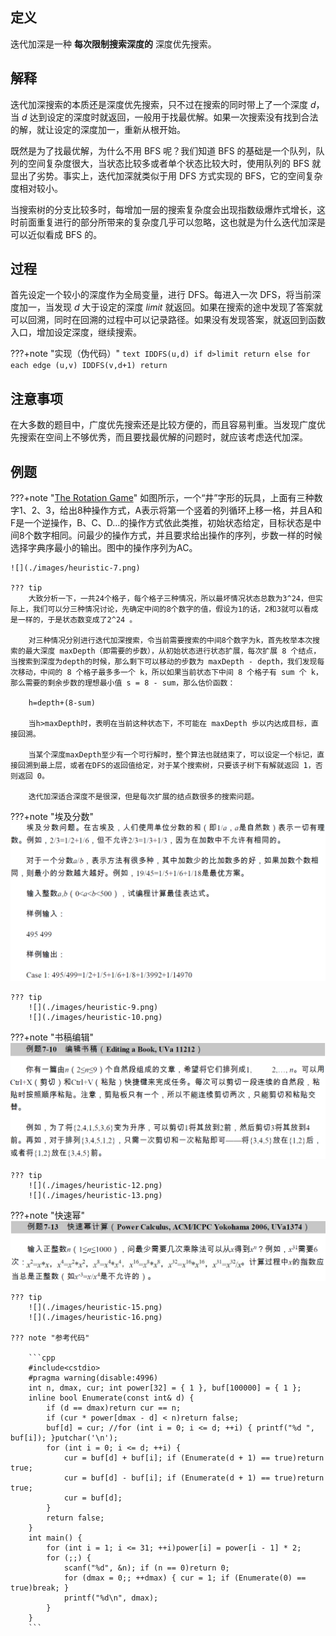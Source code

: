 ## 定义

迭代加深是一种 **每次限制搜索深度的** 深度优先搜索。

## 解释

迭代加深搜索的本质还是深度优先搜索，只不过在搜索的同时带上了一个深度 $d$，当 $d$ 达到设定的深度时就返回，一般用于找最优解。如果一次搜索没有找到合法的解，就让设定的深度加一，重新从根开始。

既然是为了找最优解，为什么不用 BFS 呢？我们知道 BFS 的基础是一个队列，队列的空间复杂度很大，当状态比较多或者单个状态比较大时，使用队列的 BFS 就显出了劣势。事实上，迭代加深就类似于用 DFS 方式实现的 BFS，它的空间复杂度相对较小。

当搜索树的分支比较多时，每增加一层的搜索复杂度会出现指数级爆炸式增长，这时前面重复进行的部分所带来的复杂度几乎可以忽略，这也就是为什么迭代加深是可以近似看成 BFS 的。

## 过程

首先设定一个较小的深度作为全局变量，进行 DFS。每进入一次 DFS，将当前深度加一，当发现 $d$ 大于设定的深度 $\textit{limit}$ 就返回。如果在搜索的途中发现了答案就可以回溯，同时在回溯的过程中可以记录路径。如果没有发现答案，就返回到函数入口，增加设定深度，继续搜索。

???+note "实现（伪代码）"
    ```text
    IDDFS(u,d)
        if d>limit
            return
        else
            for each edge (u,v)
                IDDFS(v,d+1)
    return
    ```

## 注意事项

在大多数的题目中，广度优先搜索还是比较方便的，而且容易判重。当发现广度优先搜索在空间上不够优秀，而且要找最优解的问题时，就应该考虑迭代加深。

## 例题

???+note "[The Rotation Game](https://vjudge.net/problem/UVA-1343)"
    如图所示，一个“井”字形的玩具，上面有三种数字1、2、3，给出8种操作方式，A表示将第一个竖着的列循环上移一格，并且A和F是一个逆操作，B、C、D...的操作方式依此类推，初始状态给定，目标状态是中间8个数字相同。问最少的操作方式，并且要求给出操作的序列，步数一样的时候选择字典序最小的输出。图中的操作序列为AC。

    ![](./images/heuristic-7.png)

    ??? tip
        大致分析一下，一共24个格子，每个格子三种情况，所以最坏情况状态总数为3^24，但实际上，我们可以分三种情况讨论，先确定中间的8个数字的值，假设为1的话，2和3就可以看成是一样的，于是状态数变成了2^24 。
        
        对三种情况分别进行迭代加深搜索，令当前需要搜索的中间8个数字为k，首先枚举本次搜索的最大深度 maxDepth（即需要的步数），从初始状态进行状态扩展，每次扩展 8 个结点，当搜索到深度为depth的时候，那么剩下可以移动的步数为 maxDepth - depth，我们发现每次移动，中间的 8 个格子最多多一个 k，所以如果当前状态下中间 8 个格子有 sum 个 k，那么需要的剩余步数的理想最小值 s = 8 - sum，那么估价函数：
        
        h=depth+(8-sum)
        
        当h>maxDepth时，表明在当前这种状态下，不可能在 maxDepth 歩以内达成目标，直接回溯。
        
        当某个深度maxDepth至少有一个可行解时，整个算法也就结束了，可以设定一个标记，直接回溯到最上层，或者在DFS的返回值给定，对于某个搜索树，只要该子树下有解就返回 1，否则返回 0。
        
        迭代加深适合深度不是很深，但是每次扩展的结点数很多的搜索问题。

???+note "埃及分数"
    ![](./images/heuristic-8.png)

    ??? tip
        ![](./images/heuristic-9.png)
        ![](./images/heuristic-10.png)

???+note "书稿编辑"
    ![](./images/heuristic-11.png)

    ??? tip
        ![](./images/heuristic-12.png)
        ![](./images/heuristic-13.png)

???+note "快速幂"
    ![](./images/heuristic-14.png)

    ??? tip
        ![](./images/heuristic-15.png)
        ![](./images/heuristic-16.png)

    ??? note "参考代码"

        ```cpp
        #include<cstdio>
        #pragma warning(disable:4996)
        int n, dmax, cur; int power[32] = { 1 }, buf[100000] = { 1 };
        inline bool Enumerate(const int& d) {
            if (d == dmax)return cur == n;
            if (cur * power[dmax - d] < n)return false;
            buf[d] = cur; //for (int i = 0; i <= d; ++i) { printf("%d ", buf[i]); }putchar('\n');
            for (int i = 0; i <= d; ++i) {
                cur = buf[d] + buf[i]; if (Enumerate(d + 1) == true)return true;
                cur = buf[d] - buf[i]; if (Enumerate(d + 1) == true)return true;
                cur = buf[d];
            }
            return false;
        }
        int main() {
            for (int i = 1; i <= 31; ++i)power[i] = power[i - 1] * 2;
            for (;;) {
                scanf("%d", &n); if (n == 0)return 0;
                for (dmax = 0;; ++dmax) { cur = 1; if (Enumerate(0) == true)break; }
                printf("%d\n", dmax);
            }
        }
        ```